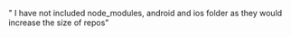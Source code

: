 " I have not included node_modules, android and ios folder as they would increase the size of repos" 
